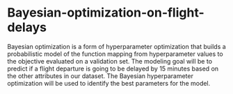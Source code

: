 # Bayesian-optimization-on-flight-delays

Bayesian optimization is a form of hyperparameter optimization that builds a probabilistic model of the function mapping from hyperparameter values to the objective evaluated on a validation set.  The modeling goal will be to predict if a flight departure is going to be delayed by 15 minutes based on the other attributes in our dataset. The Bayesian hyperparameter optimization will be used to identify the best parameters for the model.

